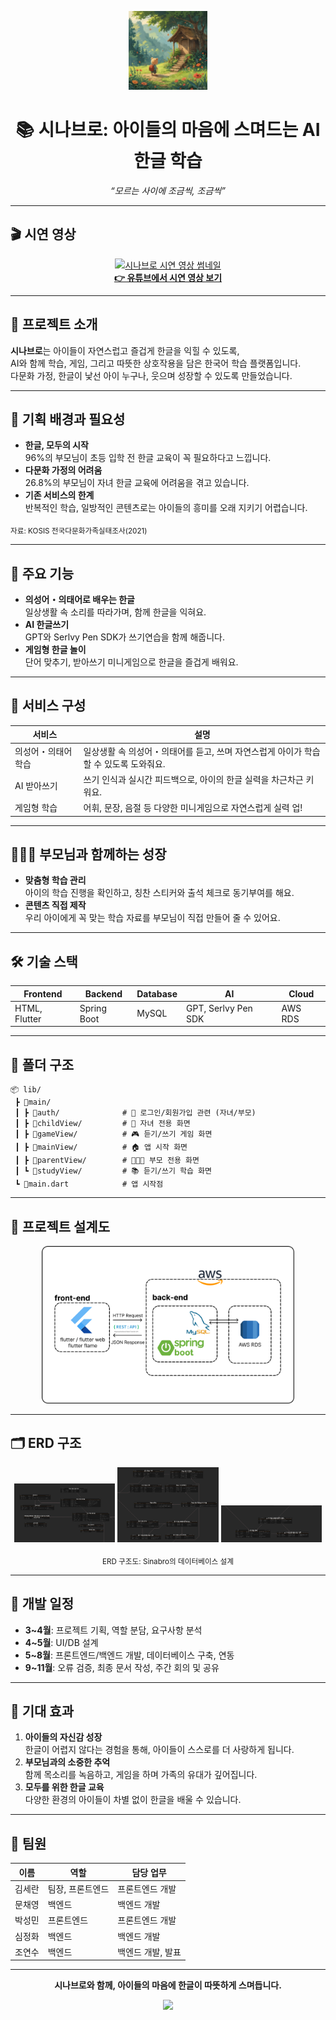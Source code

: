 <p align="center">
  <img src="sinabro/assets/img/icon/sinabro.png" alt="시나브로 따뜻한 마을 풍경" width="25%"/>
</p>

<h1 align="center">📚 시나브로: 아이들의 마음에 스며드는 AI 한글 학습 </h1>
<p align="center"><i>“모르는 사이에 조금씩, 조금씩”</i></p>

---

## 🎬 시연 영상

<p align="center">
  <a href="https://youtu.be/KzE0-ie4p6A?si=d79fc-_oeu9bHrUl" target="_blank">
    <img src="https://img.youtube.com/vi/KzE0-ie4p6A/0.jpg" alt="시나브로 시연 영상 썸네일" width="70%"/><br>
    <b>👉 유튜브에서 시연 영상 보기</b>
  </a>
</p>

---

## 📝 프로젝트 소개

**시나브로**는 아이들이 자연스럽고 즐겁게 한글을 익힐 수 있도록,  
AI와 함께 학습, 게임, 그리고 따뜻한 상호작용을 담은 한국어 학습 플랫폼입니다.  
다문화 가정, 한글이 낯선 아이 누구나, 웃으며 성장할 수 있도록 만들었습니다.

---

## 🎨 기획 배경과 필요성

- **한글, 모두의 시작**  
  96%의 부모님이 초등 입학 전 한글 교육이 꼭 필요하다고 느낍니다.
- **다문화 가정의 어려움**  
  26.8%의 부모님이 자녀 한글 교육에 어려움을 겪고 있습니다.
- **기존 서비스의 한계**  
  반복적인 학습, 일방적인 콘텐츠로는 아이들의 흥미를 오래 지키기 어렵습니다.

<sub>자료: KOSIS 전국다문화가족실태조사(2021)</sub>

---

## 🎈 주요 기능

- **의성어・의태어로 배우는 한글**  
  일상생활 속 소리를 따라가며, 함께 한글을 익혀요.
- **AI 한글쓰기**  
  GPT와 Serlvy Pen SDK가 쓰기연습을 함께 해줍니다.
- **게임형 한글 놀이**  
  단어 맞추기, 받아쓰기 미니게임으로 한글을 즐겁게 배워요.

---

## 🧸 서비스 구성

| 서비스              | 설명                                                                |
|---------------------|---------------------------------------------------------------------|
| 의성어・의태어 학습  | 일상생활 속 의성어・의태어를 듣고, 쓰며 자연스럽게 아이가 학습할 수 있도록 도와줘요. |
| AI 받아쓰기         | 쓰기 인식과 실시간 피드백으로, 아이의 한글 실력을 차근차근 키워요.             |
| 게임형 학습         | 어휘, 문장, 음절 등 다양한 미니게임으로 자연스럽게 실력 업!                   |

---

## 👨‍👩‍👧 부모님과 함께하는 성장

- **맞춤형 학습 관리**  
  아이의 학습 진행을 확인하고, 칭찬 스티커와 출석 체크로 동기부여를 해요.
- **콘텐츠 직접 제작**  
  우리 아이에게 꼭 맞는 학습 자료를 부모님이 직접 만들어 줄 수 있어요.

---

## 🛠️ 기술 스택

<div align="center">

| Frontend        | Backend      | Database | AI                        | Cloud |
|-----------------|-------------|----------|---------------------------|-------|
| HTML, Flutter   | Spring Boot | MySQL    | GPT, Serlvy Pen SDK       | AWS RDS |

</div>

---

## 📂 폴더 구조

```
📦 lib/
 ┣ 📂main/
 ┃ ┣ 📂auth/              # 🔐 로그인/회원가입 관련 (자녀/부모)
 ┃ ┣ 📂childView/         # 🧒 자녀 전용 화면
 ┃ ┣ 📂gameView/          # 🎮 듣기/쓰기 게임 화면
 ┃ ┣ 📂mainView/          # 🏠 앱 시작 화면
 ┃ ┣ 📂parentView/        # 👨‍👩‍👧 부모 전용 화면
 ┃ ┗ 📂studyView/         # 📚 듣기/쓰기 학습 화면
 ┗ 📜main.dart            # 앱 시작점
 ```
---

## 📎 프로젝트 설계도

<p align="center">
  <img src="sinabro/assets/img/icon/project.png" alt="시나브로 프로젝트 설계도" width="80%"/>
</p>

---
## 🗂️ ERD 구조

<p align="center">
  <img src="sinabro/assets/img/icon/erd1.png" alt="Sinabro ERD 1" width="32%"/>
  <img src="sinabro/assets/img/icon/erd2.png" alt="Sinabro ERD 2" width="32%"/>
  <img src="sinabro/assets/img/icon/erd3.png" alt="Sinabro ERD 3" width="32%"/>
</p>

<p align="center">
  <sub>ERD 구조도: Sinabro의 데이터베이스 설계</sub>
</p>

---

## 📅 개발 일정

- **3~4월**: 프로젝트 기획, 역할 분담, 요구사항 분석
- **4~5월**: UI/DB 설계
- **5~8월**: 프론트엔드/백엔드 개발, 데이터베이스 구축, 연동
- **9~11월**: 오류 검증, 최종 문서 작성, 주간 회의 및 공유

---

## 🌷 기대 효과

1. **아이들의 자신감 성장**  
   한글이 어렵지 않다는 경험을 통해, 아이들이 스스로를 더 사랑하게 됩니다.
2. **부모님과의 소중한 추억**  
   함께 목소리를 녹음하고, 게임을 하며 가족의 유대가 깊어집니다.
3. **모두를 위한 한글 교육**  
   다양한 환경의 아이들이 차별 없이 한글을 배울 수 있습니다.

---

## 🤗 팀원

| 이름     | 역할             | 담당 업무         |
|----------|------------------|------------------|
| 김세란   | 팀장, 프론트엔드 | 프론트엔드 개발  |
| 문채영   | 백엔드           | 백엔드 개발      |
| 박성민   | 프론트엔드       | 프론트엔드 개발  |
| 심정화   | 백엔드           | 백엔드 개발      |
| 조연수   | 백엔드           | 백엔드 개발, 발표|

---

<p align="center"><b>시나브로와 함께, 아이들의 마음에 한글이 따뜻하게 스며듭니다.</b></p>

<p align="center">
  <img src="https://img.shields.io/badge/문의-GitHub%20Issues-ffb347?style=flat-square"/>
</p>
